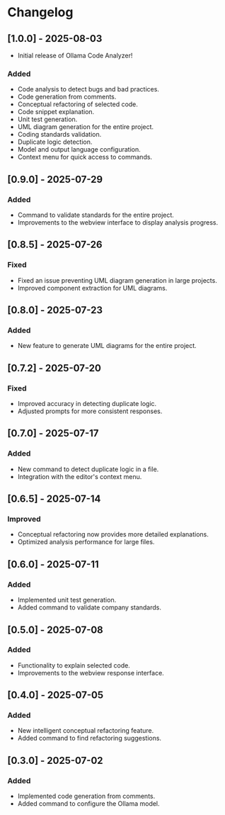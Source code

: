 # Changelog

## [1.0.0] - 2025-08-03
- Initial release of Ollama Code Analyzer!

### Added
- Code analysis to detect bugs and bad practices.
- Code generation from comments.
- Conceptual refactoring of selected code.
- Code snippet explanation.
- Unit test generation.
- UML diagram generation for the entire project.
- Coding standards validation.
- Duplicate logic detection.
- Model and output language configuration.
- Context menu for quick access to commands.

## [0.9.0] - 2025-07-29
### Added
- Command to validate standards for the entire project.
- Improvements to the webview interface to display analysis progress.

## [0.8.5] - 2025-07-26
### Fixed
- Fixed an issue preventing UML diagram generation in large projects.
- Improved component extraction for UML diagrams.

## [0.8.0] - 2025-07-23
### Added
- New feature to generate UML diagrams for the entire project.

## [0.7.2] - 2025-07-20
### Fixed
- Improved accuracy in detecting duplicate logic.
- Adjusted prompts for more consistent responses.

## [0.7.0] - 2025-07-17
### Added
- New command to detect duplicate logic in a file.
- Integration with the editor's context menu.

## [0.6.5] - 2025-07-14
### Improved
- Conceptual refactoring now provides more detailed explanations.
- Optimized analysis performance for large files.

## [0.6.0] - 2025-07-11
### Added
- Implemented unit test generation.
- Added command to validate company standards.

## [0.5.0] - 2025-07-08
### Added
- Functionality to explain selected code.
- Improvements to the webview response interface.

## [0.4.0] - 2025-07-05
### Added
- New intelligent conceptual refactoring feature.
- Added command to find refactoring suggestions.

## [0.3.0] - 2025-07-02
### Added
- Implemented code generation from comments.
- Added command to configure the Ollama model.
